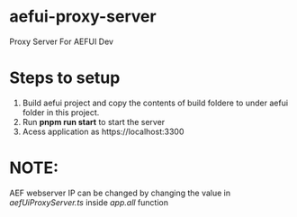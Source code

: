 # aefui-proxy-server
Proxy Server For AEFUI Dev

# Steps to setup

1. Build aefui project and copy the contents of build foldere to under aefui folder in this project.
2. Run <b>pnpm run start</b> to start the server
3. Acess application as https://localhost:3300

# NOTE:
AEF webserver IP can be changed by changing the value in <i>aefUiProxyServer.ts</i> inside <i>app.all</i> function
